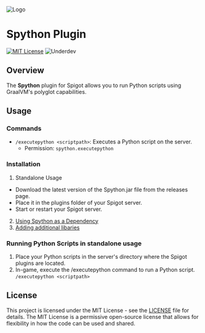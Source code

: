 ![Logo](https://dev-to-uploads.s3.amazonaws.com/uploads/articles/th5xamgrr6se0x5ro4g6.png)


# Spython Plugin
[![MIT License](https://img.shields.io/badge/License-MIT-green.svg)](LICENSE) ![Underdev](https://img.shields.io/badge/v%201.0-blue.svg)

## Overview
The **Spython** plugin for Spigot allows you to run Python scripts using GraalVM's polyglot capabilities.
## Usage
### Commands
- `/executepython <scriptpath>`: Executes a Python script on the server.
  - Permission: `spython.executepython`
### Installation
1. Standalone Usage
- Download the latest version of the Spython.jar file from the releases page.
- Place it in the plugins folder of your Spigot server.
- Start or restart your Spigot server.
2. [Using Spython as a Dependency](https://github.com/CptGummiball/Spython/wiki/Using-Spython-as-a-Dependency)
3. [Adding additional libaries](https://github.com/CptGummiball/Spython/wiki/Adding-additional-libaries)

### Running Python Scripts in standalone usage
1. Place your Python scripts in the server's directory where the Spigot plugins are located.
2. In-game, execute the /executepython command to run a Python script.
`/executepython <scriptpath>`


## License

This project is licensed under the MIT License - see the [LICENSE](LICENSE) file for details. The MIT License is a permissive open-source license that allows for flexibility in how the code can be used and shared.

